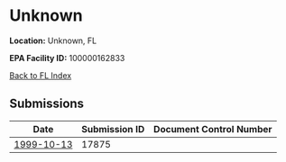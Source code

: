 # Unknown

**Location:** Unknown, FL

**EPA Facility ID:** 100000162833

[Back to FL Index](../../index.md)

## Submissions

| Date | Submission ID | Document Control Number |
|------|--------------|-------------------------|
| [1999-10-13](submissions/17875.md) | 17875 |  |
